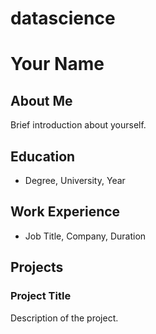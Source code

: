 # datascience
# Your Name

## About Me
Brief introduction about yourself.

## Education
- Degree, University, Year

## Work Experience
- Job Title, Company, Duration

## Projects
### Project Title
Description of the project.

